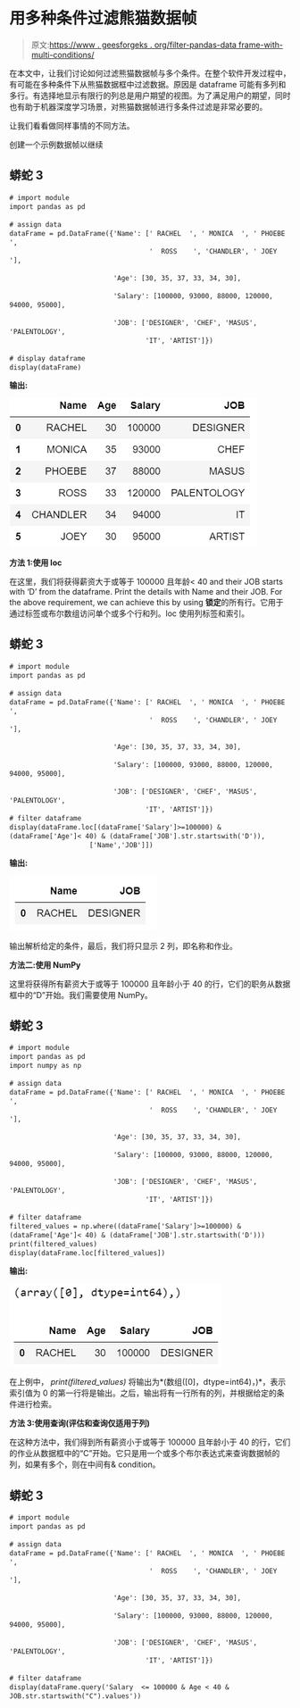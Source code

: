 # 用多种条件过滤熊猫数据帧

> 原文:[https://www . geesforgeks . org/filter-pandas-data frame-with-multi-conditions/](https://www.geeksforgeeks.org/filter-pandas-dataframe-with-multiple-conditions/)

在本文中，让我们讨论如何过滤熊猫数据帧与多个条件。在整个软件开发过程中，有可能在多种条件下从熊猫数据框中过滤数据。原因是 dataframe 可能有多列和多行。有选择地显示有限行的列总是用户期望的视图。为了满足用户的期望，同时也有助于机器深度学习场景，对熊猫数据帧进行多条件过滤是非常必要的。

让我们看看做同样事情的不同方法。

创建一个示例数据帧以继续

## 蟒蛇 3

```
# import module
import pandas as pd

# assign data
dataFrame = pd.DataFrame({'Name': [' RACHEL  ', ' MONICA  ', ' PHOEBE  ',
                                   '  ROSS    ', 'CHANDLER', ' JOEY    '],

                          'Age': [30, 35, 37, 33, 34, 30],

                          'Salary': [100000, 93000, 88000, 120000, 94000, 95000],

                          'JOB': ['DESIGNER', 'CHEF', 'MASUS', 'PALENTOLOGY',
                                  'IT', 'ARTIST']})

# display dataframe
display(dataFrame)
```

**输出:**

![](img/27e503d0e6f82a23ad7575bc6b5b8be8.png)

**方法 1:使用 loc**

在这里，我们将获得薪资大于或等于 100000 且年龄< 40 and their JOB starts with ‘D’ from the dataframe. Print the details with Name and their JOB. For the above requirement, we can achieve this by using **锁定**的所有行。它用于通过标签或布尔数组访问单个或多个行和列。loc 使用列标签和索引。

## 蟒蛇 3

```
# import module
import pandas as pd

# assign data
dataFrame = pd.DataFrame({'Name': [' RACHEL  ', ' MONICA  ', ' PHOEBE  ',
                                   '  ROSS    ', 'CHANDLER', ' JOEY    '],

                          'Age': [30, 35, 37, 33, 34, 30],

                          'Salary': [100000, 93000, 88000, 120000, 94000, 95000],

                          'JOB': ['DESIGNER', 'CHEF', 'MASUS', 'PALENTOLOGY',
                                  'IT', 'ARTIST']})
# filter dataframe
display(dataFrame.loc[(dataFrame['Salary']>=100000) & (dataFrame['Age']< 40) & (dataFrame['JOB'].str.startswith('D')),
                    ['Name','JOB']])
```

**输出:**

![](img/9e09410dea9c03dab428971abe3f9d7f.png)

输出解析给定的条件，最后，我们将只显示 2 列，即名称和作业。

**方法二:使用 NumPy**

这里将获得所有薪资大于或等于 100000 且年龄小于 40 的行，它们的职务从数据框中的“D”开始。我们需要使用 NumPy。

## 蟒蛇 3

```
# import module
import pandas as pd
import numpy as np

# assign data
dataFrame = pd.DataFrame({'Name': [' RACHEL  ', ' MONICA  ', ' PHOEBE  ',
                                   '  ROSS    ', 'CHANDLER', ' JOEY    '],

                          'Age': [30, 35, 37, 33, 34, 30],

                          'Salary': [100000, 93000, 88000, 120000, 94000, 95000],

                          'JOB': ['DESIGNER', 'CHEF', 'MASUS', 'PALENTOLOGY',
                                  'IT', 'ARTIST']})

# filter dataframe                                   
filtered_values = np.where((dataFrame['Salary']>=100000) & (dataFrame['Age']< 40) & (dataFrame['JOB'].str.startswith('D')))
print(filtered_values)
display(dataFrame.loc[filtered_values])
```

**输出:**

![](img/a321cc57ac49a251058bea7beb99a3b5.png)

在上例中， *print(filtered_values)* 将输出为*(数组([0]，dtype=int64)，)*，表示索引值为 0 的第一行将是输出。之后，输出将有一行所有的列，并根据给定的条件进行检索。

**方法 3:使用查询(评估和查询仅适用于列)**

在这种方法中，我们得到所有薪资小于或等于 100000 且年龄小于 40 的行，它们的作业从数据框中的“C”开始。它只是用一个或多个布尔表达式来查询数据帧的列，如果有多个，则在中间有& condition。

## 蟒蛇 3

```
# import module
import pandas as pd

# assign data
dataFrame = pd.DataFrame({'Name': [' RACHEL  ', ' MONICA  ', ' PHOEBE  ',
                                   '  ROSS    ', 'CHANDLER', ' JOEY    '],

                          'Age': [30, 35, 37, 33, 34, 30],

                          'Salary': [100000, 93000, 88000, 120000, 94000, 95000],

                          'JOB': ['DESIGNER', 'CHEF', 'MASUS', 'PALENTOLOGY',
                                  'IT', 'ARTIST']})

# filter dataframe 
display(dataFrame.query('Salary  <= 100000 & Age < 40 & JOB.str.startswith("C").values'))
```